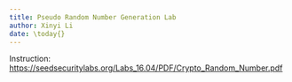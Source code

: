 ```yaml
---
title: Pseudo Random Number Generation Lab
author: Xinyi Li
date: \today{}
---
```


Instruction: https://seedsecuritylabs.org/Labs_16.04/PDF/Crypto_Random_Number.pdf